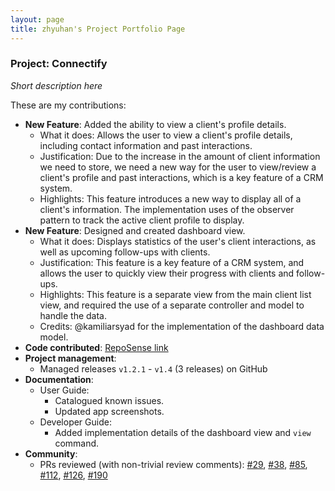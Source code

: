 ```yaml
---
layout: page
title: zhyuhan's Project Portfolio Page
---
```


### Project: Connectify

_Short description here_

These are my contributions:

- **New Feature**: Added the ability to view a client's profile details.
  - What it does: Allows the user to view a client's profile details, including contact information and past interactions.
  - Justification: Due to the increase in the amount of client information we need to store, we need a new way for the user to view/review a client's profile and past interactions, which is a key feature of a CRM system.
  - Highlights: This feature introduces a new way to display all of a client's information. The implementation uses of the observer pattern to track the active client profile to display.
- **New Feature**: Designed and created dashboard view.
  - What it does: Displays statistics of the user's client interactions, as well as upcoming follow-ups with clients.
  - Justification: This feature is a key feature of a CRM system, and allows the user to quickly view their progress with clients and follow-ups.
  - Highlights: This feature is a separate view from the main client list view, and required the use of a separate controller and model to handle the data.
  - Credits: @kamiliarsyad for the implementation of the dashboard data model.
- **Code contributed**: [RepoSense link](https://nus-cs2103-ay2324s1.github.io/tp-dashboard/?search=zhyuhan&breakdown=true&checkedFileTypes=docs~functional-code~test-code~other&tabOpen=false)
- **Project management**:
  - Managed releases `v1.2.1` - `v1.4` (3 releases) on GitHub
- **Documentation**:
  - User Guide:
    - Catalogued known issues.
    - Updated app screenshots.
  - Developer Guide:
    - Added implementation details of the dashboard view and `view` command.
- **Community**:
  - PRs reviewed (with non-trivial review comments): [\#29](https://github.com/AY2324S1-CS2103T-F11-4/tp/pull/29), [\#38](https://github.com/AY2324S1-CS2103T-F11-4/tp/pull/38), [\#85](https://github.com/AY2324S1-CS2103T-F11-4/tp/pull/85), [\#112](https://github.com/AY2324S1-CS2103T-F11-4/tp/pull/112), [\#126](https://github.com/AY2324S1-CS2103T-F11-4/tp/pull/126), [\#190](https://github.com/AY2324S1-CS2103T-F11-4/tp/pull/190)
